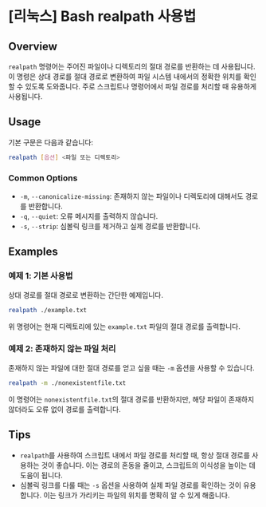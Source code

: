 # [리눅스] Bash realpath 사용법

## Overview
`realpath` 명령어는 주어진 파일이나 디렉토리의 절대 경로를 반환하는 데 사용됩니다. 이 명령은 상대 경로를 절대 경로로 변환하여 파일 시스템 내에서의 정확한 위치를 확인할 수 있도록 도와줍니다. 주로 스크립트나 명령어에서 파일 경로를 처리할 때 유용하게 사용됩니다.

## Usage
기본 구문은 다음과 같습니다:

```bash
realpath [옵션] <파일 또는 디렉토리>
```

### Common Options
- `-m`, `--canonicalize-missing`: 존재하지 않는 파일이나 디렉토리에 대해서도 경로를 반환합니다.
- `-q`, `--quiet`: 오류 메시지를 출력하지 않습니다.
- `-s`, `--strip`: 심볼릭 링크를 제거하고 실제 경로를 반환합니다.

## Examples

### 예제 1: 기본 사용법
상대 경로를 절대 경로로 변환하는 간단한 예제입니다.

```bash
realpath ./example.txt
```
위 명령어는 현재 디렉토리에 있는 `example.txt` 파일의 절대 경로를 출력합니다.

### 예제 2: 존재하지 않는 파일 처리
존재하지 않는 파일에 대한 절대 경로를 얻고 싶을 때는 `-m` 옵션을 사용할 수 있습니다.

```bash
realpath -m ./nonexistentfile.txt
```
이 명령어는 `nonexistentfile.txt`의 절대 경로를 반환하지만, 해당 파일이 존재하지 않더라도 오류 없이 경로를 출력합니다.

## Tips
- `realpath`를 사용하여 스크립트 내에서 파일 경로를 처리할 때, 항상 절대 경로를 사용하는 것이 좋습니다. 이는 경로의 혼동을 줄이고, 스크립트의 이식성을 높이는 데 도움이 됩니다.
- 심볼릭 링크를 다룰 때는 `-s` 옵션을 사용하여 실제 파일 경로를 확인하는 것이 유용합니다. 이는 링크가 가리키는 파일의 위치를 명확히 알 수 있게 해줍니다.